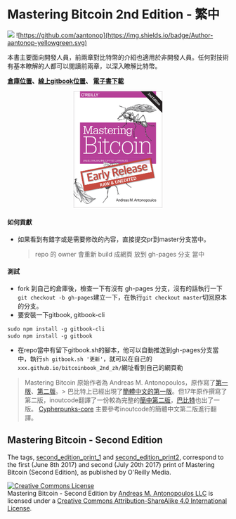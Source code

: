 # Mastering Bitcoin 2nd Edition - 繁中
![](https://img.shields.io/badge/Language-Traditional%20Chinese-orange.svg)
![https://github.com/aantonop](https://img.shields.io/badge/Author-aantonop-yellowgreen.svg)
 
本書主要面向開發人員，前兩章對比特幣的介紹也適用於非開發人員。任何對技術有基本瞭解的人都可以閱讀前兩章，以深入瞭解比特幣。

  **[倉庫位置](https://github.com/cypherpunks-core/bitcoinbook_2nd_zh)、[線上gitbook位置](https://github.com/cypherpunks-core/bitcoinbook_2nd_zh)、 [電子書下載](https://github.com/cypherpunks-core/bitcoinbook_2nd_zh/releases)**

<center>
<img src="https://raw.githubusercontent.com/bitcoinbook/bitcoinbook/develop/images/cover.png" width="40%" height="40%" />
</center>

#### 如何貢獻
* 如果看到有錯字或是需要修改的內容，直接提交pr到master分支當中。
  > repo 的 owner 會重新 build 成網頁 放到 gh-pages 分支 當中
#### 測試
* fork 到自己的倉庫後，檢查一下有沒有 gh-pages 分支，沒有的話執行一下`git checkout -b gh-pages`建立一下，在執行`git checkout master`切回原本的分支。
* 要安裝一下gitbook, gitbook-cli
```
sudo npm install -g gitbook-cli
sudo npm install -g gitbook
```
* 在repo當中有留下gitbook.sh的腳本，他可以自動推送到gh-pages分支當中，執行`sh gitbook.sh '更新'`，就可以在自己的`xxx.github.io/bitcoinbook_2nd_zh/`網址看到自己的網頁勒

> Mastering Bitcoin 原始作者為 Andreas M. Antonopoulos，原作寫了[第一版](https://github.com/bitcoinbook/bitcoinbook/releases/tag/Edition1Print1)、[第二版](https://github.com/bitcoinbook/bitcoinbook/releases/tag/second_edition_print_1)。> 巴比特上已經出現了[簡體中文的第一版](http://v1.8btc.com/books/261/master_bitcoin/_book/)。但17年原作撰寫了第二版，inoutcode翻譯了一份較為完整的[簡中第二版](https://github.com/inoutcode/bitcoin_book_2nd)，[巴比特](http://v1.8btc.com/books/261/master_bitcoin/_book/)也出了一版。
> [Cypherpunks-core](https://github.com/cypherpunks-core) 主要參考inoutcode的簡體中文第二版進行翻譯。

## Mastering Bitcoin - Second Edition

The tags, [second_edition_print_1](https://github.com/bitcoinbook/bitcoinbook/releases/tag/second_edition_print_1) and  [second_edition_print2](https://github.com/bitcoinbook/bitcoinbook/releases/tag/second_edition_print2), correspond to the first (June 8th 2017) and second (July 20th 2017) print of Mastering Bitcoin (Second Edition), as published by O'Reilly Media.

<a rel="license" href="http://creativecommons.org/licenses/by-sa/4.0/"><img alt="Creative Commons License" style="border-width:0" src="https://i.creativecommons.org/l/by-sa/4.0/88x31.png" /></a><br /><span xmlns:dct="http://purl.org/dc/terms/" href="http://purl.org/dc/dcmitype/Text" property="dct:title" rel="dct:type">Mastering Bitcoin - Second Edition</span> by <a xmlns:cc="http://creativecommons.org/ns#" href="https://antonopoulos.com/" property="cc:attributionName" rel="cc:attributionURL">Andreas M. Antonopoulos LLC</a> is licensed under a <a rel="license" href="http://creativecommons.org/licenses/by-sa/4.0/">Creative Commons Attribution-ShareAlike 4.0 International License</a>.